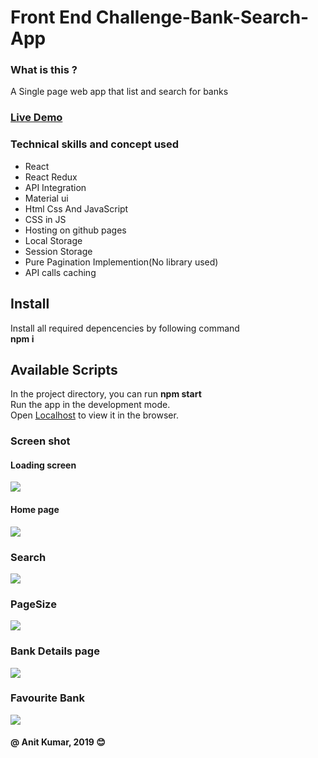 # Front End Challenge-Bank-Search-App

### What is this ?
A Single page web app that list and search for banks

### [Live Demo](https://anitkumarsingh.github.io/Fyle-Challenge-Bank-Search-App/)

### Technical skills and concept used
- React
- React Redux
- API Integration
- Material ui
- Html Css And JavaScript
- CSS in JS
- Hosting on github pages
- Local Storage
- Session Storage
- Pure Pagination Implemention(No library used)
- API calls caching  


## Install
Install all required depencencies by following command \
**npm i** 

## Available Scripts
In the project directory, you can run **npm start** \
Run the app in the development mode.\
Open [Localhost](http://localhost:3000) to view it in the browser.


### Screen shot
#### Loading screen
![](screenshots/Screenshot%20from%202019-06-13%2023-38-58.png)

#### Home page
![](screenshots/Screenshot_2019-06-13%20Bank%20Search%20by%20Anit.png)

### Search
![](screenshots/Screenshot_2019-06-13%20Bank%20Search%20by%20Anit(1).png)

### PageSize
![](screenshots/Screenshot_2019-06-13%20Bank%20Search%20by%20Anit(2).png)

### Bank Details page
![](screenshots/Screenshot_2019-06-13%20Bank%20Search%20by%20Anit(3).png)

### Favourite Bank
![](screenshots/Screenshot_2019-06-14%20Bank%20Search%20by%20Anit.png)


#### @ Anit Kumar, 2019  :blush:
